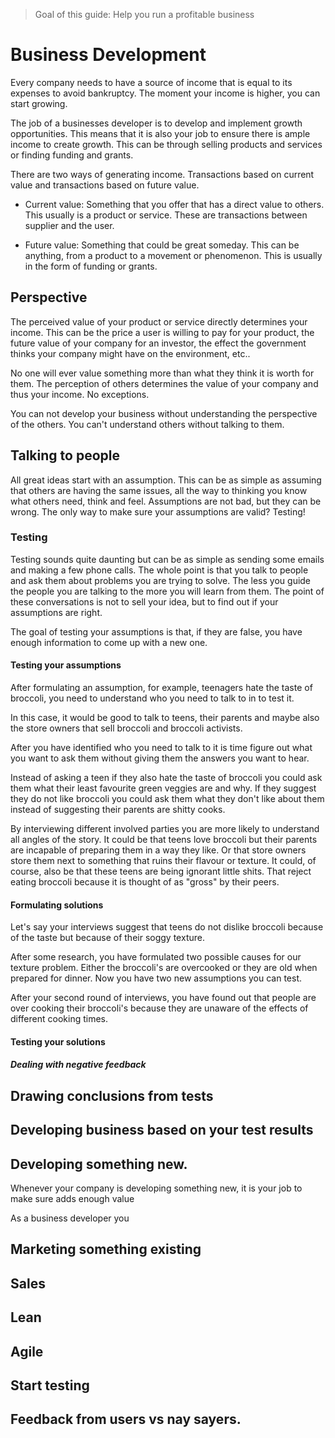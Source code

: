 > Goal of this guide: Help you run a profitable business

# Business Development

Every company needs to have a source of income that is equal to its expenses to avoid bankruptcy. The moment your income is higher, you can start growing.

The job of a businesses developer is to  develop and implement growth opportunities. This means that it is also your job to ensure there is ample income to create growth. This can be through selling products and services or finding funding and grants.

There are two ways of generating income. Transactions based on current value and transactions based on future value.

- Current value: Something that you offer that has a direct value to others. This usually is a product or service. These are transactions between supplier and the user.

- Future value: Something that could be great someday. This can be anything, from a product to a movement or phenomenon. This is usually in the form of funding or grants.

## Perspective

The perceived value of your product or service directly determines your income. This can be the price a user  is willing to pay for your product, the future value of your company for an investor, the effect the government thinks your company might have on the environment, etc..

No one will ever value something more than what they think it is worth for them. The perception of others determines the value of your company and thus your income. No exceptions.

You can not develop your business without understanding the perspective of the others. You can't understand others without talking to them.

## Talking to people

All great ideas start with an assumption. This can be as simple as assuming that others are having the same issues, all the way to thinking you know what others need, think and feel. Assumptions are not bad, but they can be wrong. The only way to make sure your assumptions are valid? Testing!

### Testing

Testing sounds quite daunting but can be as simple as sending some emails and making a few phone calls. The whole point is that you talk to people and ask them about problems you are trying to solve. The less you guide the people you are talking to the more you will learn from them. The point of these conversations is not to sell your idea, but to find out if your assumptions are right.

The goal of testing your assumptions is that, if they are false, you have enough information to come up with a new one.

#### Testing your assumptions

After formulating an assumption, for example, teenagers hate the taste of broccoli, you need to understand who you need to talk to in to test it.

In this case, it would be good to talk to teens, their parents and maybe also the store owners that sell broccoli and broccoli activists.

After you have identified who you need to talk to it is time figure out what you want to ask them without giving them the answers you want to hear.

Instead of asking a teen if they also hate the taste of broccoli you could ask them what their least favourite green veggies are and why. If they suggest they do not like broccoli you could ask them what they don't like about them instead of suggesting their parents are shitty cooks.  

By interviewing different involved parties you are more likely to understand all angles of the story. It could be that teens love broccoli but their parents are incapable of preparing them in a way they like. Or that store owners store them next to something that ruins their flavour or texture. It could, of course, also be that these teens are being ignorant little shits. That reject eating broccoli because it is thought of as "gross" by their peers.

#### Formulating solutions

Let's say your interviews suggest that teens do not dislike broccoli because of the taste but because of their soggy texture.

After some research, you have formulated two possible causes for our texture problem. Either the broccoli's are overcooked or they are old when prepared for dinner. Now you have two new assumptions you can test.

After your second round of interviews, you have found out that people are over cooking their broccoli's because they are unaware of the effects of different cooking times.

#### Testing your solutions



##### Dealing with negative feedback

## Drawing conclusions from tests

## Developing business based on your test results

## Developing something new.

Whenever your company is developing something new, it is your job to make sure adds enough value

As a business developer you

## Marketing something existing

## Sales

## Lean

## Agile

## Start testing

## Feedback from users vs nay sayers.
